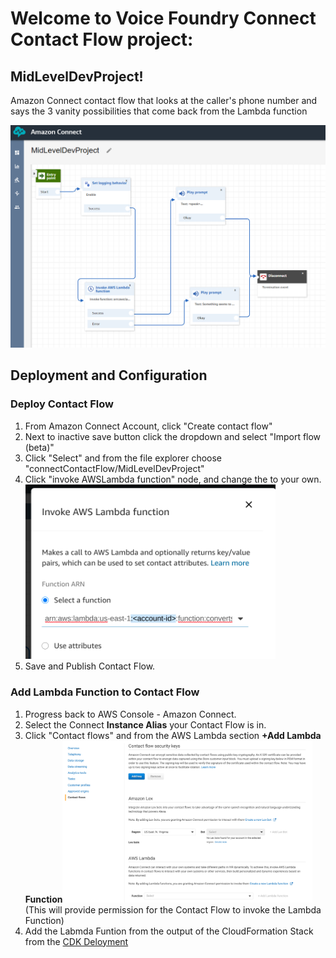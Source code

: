 # Welcome to Voice Foundry Connect Contact Flow project: 
## MidLevelDevProject!

Amazon Connect contact flow that looks at the caller's phone number and says the 3 vanity possibilities that come back from the Lambda function

![Kiku](assets/connectContactFlow.PNG)

## Deployment and Configuration
### Deploy Contact Flow
1. From Amazon Connect Account, click "Create contact flow"
2. Next to inactive save button click the dropdown and select "Import flow (beta)"
3. Click "Select" and from the file explorer choose "connectContactFlow/MidLevelDevProject"
4. Click "invoke AWSLambda function" node, and change the <account-id> to your own. <img src="assets/updateLambdaInformation.png" alt="drawing" width="400"/>
5. Save and Publish Contact Flow. 
  
### Add Lambda Function to Contact Flow
1. Progress back to AWS Console - Amazon Connect.
2. Select the Connect **Instance Alias** your Contact Flow is in.
3. Click "Contact flows" and from the AWS Lambda section **+Add Lambda Function**<img src="assets/addLambdaFunction.png" alt="drawing" width="400"/><br />(This will provide permission for the Contact Flow to invoke the Lambda Function)
4. Add the Labmda Funtion from the output of the CloudFormation Stack from the [CDK Deloyment](https://github.com/jrwright121/MidLevelDevProject/tree/main/cdkStackforLambdaDynamoDb)
